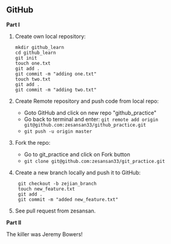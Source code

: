 ## GitHub 

 **Part I**
 
 1. Create own local repository: 
 
   		mkdir github_learn
   		cd github_learn 
   		git init 
		touch one.txt
		git add .
		git commit -m "adding one.txt"
		touch two.txt
		git add .
		git commit -m "adding two.txt"
		
2. Create Remote repository and push code from local repo:
	- Goto GitHub and click on new repo "github_practice"
	- Go back to terminal and enter: `git remote add origin git@github.com:zesansan33/github_practice.git`
	* `git push -u origin master`
3. Fork the repo:
	* Go to git_practice and click on Fork button 
	* `git clone git@github.com:zesansan33/git_practice.git`

4. Create a new branch locally and push it to GitHub: 
	
		git checkout -b zejian_branch 
		touch new_feature.txt 
		git add .
		git commit -m "added new_feature.txt"

5. See pull request from zesansan.

**Part II**

The killer was Jeremy Bowers! 


